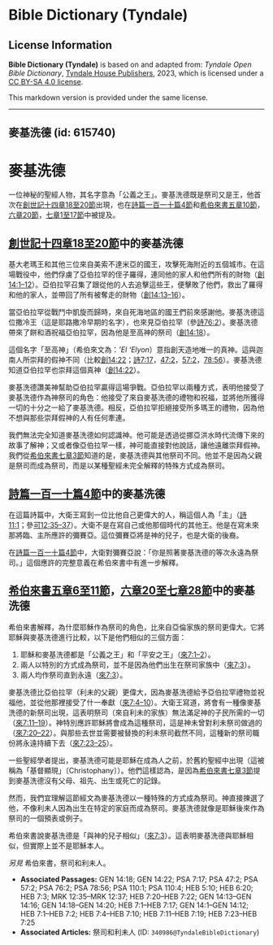 # Bible Dictionary (Tyndale)

## License Information

**Bible Dictionary (Tyndale)** is based on and adapted from: _Tyndale Open Bible Dictionary_, [Tyndale House Publishers](https://tyndaleopenresources.com/), 2023, which is licensed under a [CC BY-SA 4.0 license](https://creativecommons.org/licenses/by-sa/4.0/legalcode.en).

This markdown version is provided under the same license.



--------------------------------

## 麥基洗德 (id: 615740)

麥基洗德
====

一位神秘的聖經人物，其名字意為「公義之王」。麥基洗德既是祭司又是王，他首次在[創世記十四章18至20節](https://ref.ly/Gen14:18-Gen14:20)出現，也在[詩篇一百一十篇4節](https://ref.ly/Ps110:4)和[希伯來書五章10節](https://ref.ly/Heb5:10)，[六章20節](https://ref.ly/Heb6:20)，[七章1至17節](https://ref.ly/Heb7:1-Heb7:17)中被提及。

[創世記十四章18至20節](https://ref.ly/Gen14:18-Gen14:20)中的麥基洗德
------------------------------------------------------

基大老瑪王和其他三位來自美索不達米亞的國王，攻擊死海附近的五個城市。在這場戰役中，他們俘虜了亞伯拉罕的侄子羅得，連同他的家人和他們所有的財物（[創14:1–12](https://ref.ly/Gen14:1-Gen14:12)）。亞伯拉罕召集了跟從他的人去追擊這些王，便擊敗了他們，救出了羅得和他的家人，並帶回了所有被奪走的財物（[創14:13–16](https://ref.ly/Gen14:13-Gen14:16)）。

當亞伯拉罕從戰鬥中凱旋而歸時，來自死海地區的國王們前來感謝他。麥基洗德這位撒冷王（這是耶路撒冷早期的名字），也來見亞伯拉罕（參[詩76:2](https://ref.ly/Ps76:2)）。麥基洗德帶來了餅和酒祝福亞伯拉罕，因為他是至高神的祭司（[創14:18](https://ref.ly/Gen14:18)）。

這個名字「至高神」（希伯來文為：*’El ‘Elyon*）意指創天造地唯一的真神。這與迦南人所崇拜的假神不同（比較[創14:22](https://ref.ly/Gen14:22)；[詩7:17](https://ref.ly/Ps7:17)，[47:2](https://ref.ly/Ps47:2)，[57:2](https://ref.ly/Ps57:2)，[78:56](https://ref.ly/Ps78:56)）。麥基洗德知道亞伯拉罕也崇拜這個真神（[創14:22](https://ref.ly/Gen14:22)）。

麥基洗德讚美神幫助亞伯拉罕贏得這場爭戰。亞伯拉罕以兩種方式，表明他接受了麥基洗德作為神祭司的角色：他接受了來自麥基洗德的禮物和祝福，並將他所獲得一切的十分之一給了麥基洗德。相反，亞伯拉罕拒絕接受所多瑪王的禮物，因為他不想與那些崇拜假神的人有任何牽連。

我們無法完全知道麥基洗德如何認識神。他可能是透過從挪亞洪水時代流傳下來的故事了解神；又或者像亞伯拉罕一樣，神可能直接對他說話，讓他遠離崇拜假神。我們從[希伯來書七章3節](https://ref.ly/Heb7:3)知道的是，麥基洗德與其他祭司不同。他並不是因為父親是祭司而成為祭司，而是以某種聖經未完全解釋的特殊方式成為祭司。

[詩篇一百一十篇4節](https://ref.ly/Ps110:4)中的麥基洗德
-----------------------------------------

在這篇詩篇中，大衛王寫到一位比他自己更偉大的人，稱這個人為「主」（[詩11:1](https://ref.ly/Ps110:1)；參[可12:35–37](https://ref.ly/Mark12:35-Mark12:37)）。大衛不是在寫自己或他那個時代的其他王。他是在寫未來那將臨、主所應許的彌賽亞。這位彌賽亞將是神的兒子，也是大衛的後裔。

在[詩篇一百一十篇4節](https://ref.ly/Ps110:4)中，大衛對彌賽亞說：「你是照著麥基洗德的等次永遠為祭司。」這個應許的完整意義在希伯來書中有進一步解釋。

[希伯來書五章6至11節](https://ref.ly/Heb5:6-Heb5:11)，[六章20至七章28節](https://ref.ly/Heb6:20-Heb7:28)中的麥基洗德
-----------------------------------------------------------------------------------------------

希伯來書解釋，為什麼耶穌作為祭司的角色，比來自亞倫家族的祭司更偉大。它將耶穌與麥基洗德進行比較，以下是他們相似的三個方面：

1. 耶穌和麥基洗德都是「公義之王」和「平安之王」（[來7:1–2](https://ref.ly/Heb7:1-Heb7:2)）。
2. 兩人以特別的方式成為祭司，並不是因為他們出生在祭司家族中（[來7:3](https://ref.ly/Heb7:3)）。
3. 兩人均作祭司直到永遠（[來7:3](https://ref.ly/Heb7:3)）。

麥基洗德比亞伯拉罕（利未的父親）更偉大，因為麥基洗德給予亞伯拉罕禮物並祝福他，並從他那裡接受了什一奉獻（[來7:4–10](https://ref.ly/Heb7:4-Heb7:10)）。大衛王寫道，將會有一種像麥基洗德的新祭司出現，這表明祭司（來自利未的家族）無法滿足神的子民所需的一切（[來7:11–19](https://ref.ly/Heb7:11-Heb7:19)）。神特別應許耶穌將會成為這種祭司，這是神未曾對利未祭司做過的（[來7:20–22](https://ref.ly/Heb7:20-Heb7:22)）。與那些去世並需要被替換的利未祭司截然不同，這種新的祭司職份將永遠持續下去（[來7:23–25](https://ref.ly/Heb7:23-Heb7:25)）。

一些聖經學者提出，麥基洗德可能是耶穌在成為人之前，於舊約聖經中出現（這被稱為「基督顯現」〔Christophany〕）。他們這樣認為，是因為[希伯來書七章3節](https://ref.ly/Heb7:3)提到麥基洗德沒有父母、祖先、出生或死亡的記錄。

然而，我們宜理解這節經文為麥基洗德以一種特殊的方式成為祭司。神直接揀選了他，不像利未人因為出生在特定的家庭而成為祭司。麥基洗德就像是耶穌後來作為祭司的一個預表或例子。

希伯來書說麥基洗德是「與神的兒子相似」（[來7:3](https://ref.ly/Heb7:3)）。這表明麥基洗德與耶穌相似，但實際上並不是耶穌本人。

*另見* 希伯來書，祭司和利未人。

* **Associated Passages:** GEN 14:18; GEN 14:22; PSA 7:17; PSA 47:2; PSA 57:2; PSA 76:2; PSA 78:56; PSA 110:1; PSA 110:4; HEB 5:10; HEB 6:20; HEB 7:3; MRK 12:35–MRK 12:37; HEB 7:20–HEB 7:22; GEN 14:13–GEN 14:16; GEN 14:18–GEN 14:20; HEB 7:1–HEB 7:17; GEN 14:1–GEN 14:12; HEB 7:1–HEB 7:2; HEB 7:4–HEB 7:10; HEB 7:11–HEB 7:19; HEB 7:23–HEB 7:25
* **Associated Articles:** 祭司和利未人 (ID: `340986@TyndaleBibleDictionary`)

